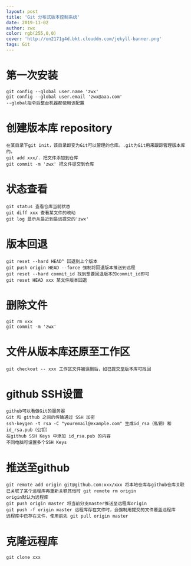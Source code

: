 ```yaml
---
layout: post
title: 'Git 分布式版本控制系统'
date: 2019-11-02
author: zwx
color: rgb(255,0,0)
cover: 'http://on2171g4d.bkt.clouddn.com/jekyll-banner.png'
tags: Git
---
```


# 第一次安装
    git config --global user.name 'zwx'
    git config --global user.email 'zwx@aaa.com'
    --global指令后整台机器都使用该配置

# 创建版本库 repository
    在某目录下git init，该目录即变为Git可以管理的仓库。.git为Git用来跟踪管理版本库的。
    git add xxx/. 把文件添加到仓库
    git commit -m 'zwx' 把文件提交到仓库

# 状态查看
    git status 查看仓库当前状态
    git diff xxx 查看某文件的改动
    git log 显示从最近到最远提交的'zwx'

# 版本回退
    git reset --hard HEAD^ 回退到上个版本
    git push origin HEAD --force 强制将回退版本推送到远程
    git reset --hard commit_id 找到想要回退版本的commit_id即可
    git reset HEAD xxx 某文件版本回退

# 删除文件
    git rm xxx
    git commit -m 'zwx'

# 文件从版本库还原至工作区
    git checkout -- xxx 工作区文件被误删后，如已提交至版本库可找回

# github SSH设置
    github可以看做Git的服务器
    Git 和 github 之间的传输通过 SSH 加密
    ssh-keygen -t rsa -C "youremail@example.com" 生成id_rsa（私钥）和 id_rsa.pub（公钥）
    在github SSH Keys 中添加 id_rsa.pub 的内容
    不同电脑可设置多个SSH Keys

# 推送至github
    git remote add origin git@github.com:xxx/xxx 将本地仓库与github仓库关联
    已关联了某个远程库再重新关联其他时 git remote rm origin
    origin默认为远程库
    git push origin master 将当前分支master推送至远程库origin
    git push -f origin master 远程库存在文件时，会强制用提交的文件覆盖远程库
    远程库中已存在文件，使用前先 git pull origin master

# 克隆远程库
    git clone xxx




